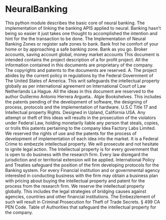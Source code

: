 # NeuralBanking
This python module describes the basic core of neural banking. The implementation of linking the banking APIS applied to neural. Banking hasn’t being so easier it just takes one thought to accomplished the intention and hint for the the transaction to be done. The Implementation of Neural Banking Zones or register safe zones to bank. Bank frot he comfort of your home or by approaching a safe banking zone. Bank as you go. Broker accounts, saving account global, money market accounts This document  is intended contains the project description of a for profit project.  All the information contained in this documents are proprietary of the company. The copyrights and patents to the documents are reserved. A. The project abides by the current  policy in regulations by the Federal Government of The United States of America. This writ safeguards the intellectual property globally as per international agreement on International Court of Law Netherlands La Hague.  All the ideas in this document are reserved to the author Guillermo Antonio Herrera Argueta.. Algie Bookshelves. This includes the patents pending of the development of software, the designing of process, protocols and the implementation of hardware. U.S.C Title 17 and Intellectual property Rights. Designed in Upland, California USA. Any attempt or theft of this ideas will results in the prosecution of the violators under Federal Law, holding monetarily liable any person that steals, copies, or trolls this patents pertaining to the company Idea Factory Labs Limited. We reserved the rights of use and the patents for the process of development of implementation of each idea into the market. It is a Federal Crime to embezzle intellectual property. We will prosecute and not hesitate to ignite legal action. The Intellectual property is for every government that is open to do business with the research firm. Every law disregard the jurisdiction and or territorial extension will be applied. International Policy and Treaties safeguard the position of the firm developing protocols for the Banking system. For every Financial institution and or governmental agency interested in conducting business with the firm may obtain a business plan with pricing about buying the intellectual property and patent for the process from the research firm.  We reserve the intellectual property globally. This includes the legal strategies of bridging causes against agencies, countries and other financial institutions. The Embezzlement of such will result in Criminal Prosecution for Theft of Trade Secrets. § 499 CA PEN Code. Table of Authorities that safeguard the intellectual property for the company.
